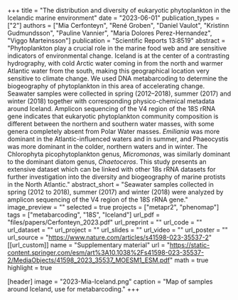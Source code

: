 +++
title = "The distribution and diversity of eukaryotic phytoplankton in the Icelandic marine environment"
date = "2023-06-01"
publication_types = ["2"]
authors = ["Mia Cerfonteyn", "René Groben", "Daniel Vaulot", "Kristinn Gudmundsson", "Pauline Vannier", "Maria Dolores Perez-Hernandez", "Viggo Marteinsson"]
publication = "Scientific Reports 13:8519"
abstract = "Phytoplankton play a crucial role in the marine food web and are sensitive indicators of environmental change. Iceland is at the center of a contrasting hydrography, with cold Arctic water coming in from the north and warmer Atlantic water from the south, making this geographical location very sensitive to climate change. We used DNA metabarcoding to determine the biogeography of phytoplankton in this area of accelerating change. Seawater samples were collected in spring (2012–2018), summer (2017) and winter (2018) together with corresponding physico-chemical metadata around Iceland. Amplicon sequencing of the V4 region of the 18S rRNA gene indicates that eukaryotic phytoplankton community composition is different between the northern and southern water masses, with some genera completely absent from Polar Water masses. _Emiliania_ was more dominant in the Atlantic-influenced waters and in summer, and Phaeocystis was more dominant in the colder, northern waters and in winter. The Chlorophyta picophytoplankton genus, _Micromonas_, was similarly dominant to the dominant diatom genus, *Chaetoceros*. This study presents an extensive dataset which can be linked with other 18s rRNA datasets for further investigation into the diversity and biogeography of marine protists in the North Atlantic."
abstract_short = "Seawater samples collected in spring (2012 to 2018), summer (2017) and winter (2018)  were analyzed by amplicon sequencing of the V4 region of the 18S rRNA gene."
image_preview = ""
selected = true
projects = ["metapr2", "phenomap"]
tags = ["metabarcoding", "18S", "Iceland"]
url_pdf = "files/papers/Cerfonteyn_2023.pdf"
url_preprint = ""
url_code = ""
url_dataset = ""
url_project = ""
url_slides = ""
url_video = ""
url_poster = ""
url_source = "https://www.nature.com/articles/s41598-023-35537-2"
[[url_custom]]
    name = "Supplementary material"
    url = "https://static-content.springer.com/esm/art%3A10.1038%2Fs41598-023-35537-2/MediaObjects/41598_2023_35537_MOESM1_ESM.pdf"
math = true
highlight = true


[header]
image = "2023-Mia-Iceland.png"
caption = "Map of samples around Iceland, use for metabarcoding."
+++
